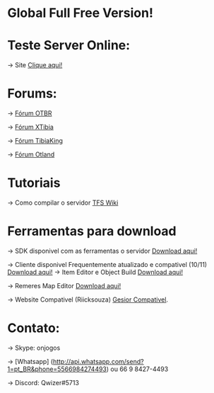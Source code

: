 # Global Full Free Version!

# Teste Server Online:
-> Site [Clique aqui!](http://35.199.127.221)

# Forums:
-> [Fórum OTBR](http://www.otserv.com.br)

-> [Fórum XTibia](http://www.xtibia.com)

-> [Fórum TibiaKing](http://www.tibiaking.com)

-> [Fórum Otland](http://www.otland.net)

# Tutoriais
-> Como compilar o servidor  [TFS Wiki](https://github.com/otland/forgottenserver/wiki/Compiling)

# Ferramentas para download
-> SDK disponivel com as ferramentas o servidor [Download aqui!](https://gitlab.com/malucooo/OTXServer-SDK/-/archive/master/OTXServer-SDK-master.zip)

-> Cliente disponivel Frequentemente atualizado e compativel (10/11) [Download aqui!](https://#)
-> Item Editor e Object Build [Download aqui!](https://#)

-> Remeres Map Editor [Download aqui!](https://#)

-> Website Compativel (Riicksouza) [Gesior Compativel](https://github.com/Riicksouzaa/TheRealGesiorFerobra/archive/master.zip).

# Contato:
-> Skype: onjogos

-> [Whatsapp] (http://api.whatsapp.com/send?1=pt_BR&phone=5566984274493) ou 66 9 8427-4493

-> Discord: Qwizer#5713
